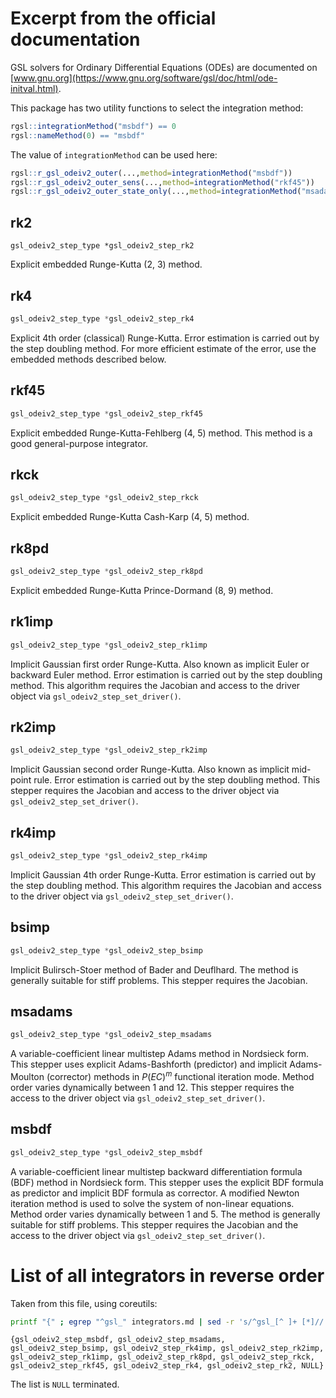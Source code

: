 # Excerpt from the official documentation

GSL solvers for Ordinary Differential Equations (ODEs) are documented
on
[www.gnu.org](https://www.gnu.org/software/gsl/doc/html/ode-initval.html).

This package has two utility functions to select the integration method:

```R
rgsl::integrationMethod("msbdf") == 0
rgsl::nameMethod(0) == "msbdf"
```

The value of `integrationMethod` can be used here:

```R
rgsl::r_gsl_odeiv2_outer(...,method=integrationMethod("msbdf"))
rgsl::r_gsl_odeiv2_outer_sens(...,method=integrationMethod("rkf45"))
rgsl::r_gsl_odeiv2_outer_state_only(...,method=integrationMethod("msadams"))
```

## rk2

```
gsl_odeiv2_step_type *gsl_odeiv2_step_rk2
```

Explicit embedded Runge-Kutta (2, 3) method.

## rk4

```c
gsl_odeiv2_step_type *gsl_odeiv2_step_rk4
```

Explicit 4th order (classical) Runge-Kutta. Error estimation is
carried out by the step doubling method. For more efficient estimate
of the error, use the embedded methods described below.

## rkf45

```c
gsl_odeiv2_step_type *gsl_odeiv2_step_rkf45
```

Explicit embedded Runge-Kutta-Fehlberg (4, 5) method. This method is a
good general-purpose integrator.

## rkck

```c
gsl_odeiv2_step_type *gsl_odeiv2_step_rkck
```

Explicit embedded Runge-Kutta Cash-Karp (4, 5) method.

## rk8pd

```c
gsl_odeiv2_step_type *gsl_odeiv2_step_rk8pd
```

Explicit embedded Runge-Kutta Prince-Dormand (8, 9) method.

## rk1imp

```c
gsl_odeiv2_step_type *gsl_odeiv2_step_rk1imp
```

Implicit Gaussian first order Runge-Kutta. Also known as implicit
Euler or backward Euler method. Error estimation is carried out by the
step doubling method. This algorithm requires the Jacobian and access
to the driver object via `gsl_odeiv2_step_set_driver()`.

## rk2imp

```c
gsl_odeiv2_step_type *gsl_odeiv2_step_rk2imp
```

Implicit Gaussian second order Runge-Kutta. Also known as implicit
mid-point rule. Error estimation is carried out by the step doubling
method. This stepper requires the Jacobian and access to the driver
object via `gsl_odeiv2_step_set_driver()`.

## rk4imp

```c
gsl_odeiv2_step_type *gsl_odeiv2_step_rk4imp
```

Implicit Gaussian 4th order Runge-Kutta. Error estimation is carried
out by the step doubling method. This algorithm requires the Jacobian
and access to the driver object via `gsl_odeiv2_step_set_driver()`.

## bsimp

```c
gsl_odeiv2_step_type *gsl_odeiv2_step_bsimp
```

Implicit Bulirsch-Stoer method of Bader and Deuflhard. The method is
generally suitable for stiff problems. This stepper requires the
Jacobian.

## msadams

```c
gsl_odeiv2_step_type *gsl_odeiv2_step_msadams
```

A variable-coefficient linear multistep Adams method in Nordsieck
form. This stepper uses explicit Adams-Bashforth (predictor) and
implicit Adams-Moulton (corrector) methods in $P(EC)^m$ functional
iteration mode. Method order varies dynamically between 1 and 12. This
stepper requires the access to the driver object via
`gsl_odeiv2_step_set_driver()`.

## msbdf

```c
gsl_odeiv2_step_type *gsl_odeiv2_step_msbdf
```

A variable-coefficient linear multistep backward differentiation
formula (BDF) method in Nordsieck form. This stepper uses the explicit
BDF formula as predictor and implicit BDF formula as corrector. A
modified Newton iteration method is used to solve the system of
non-linear equations. Method order varies dynamically between 1
and 5. The method is generally suitable for stiff problems. This
stepper requires the Jacobian and the access to the driver object via
`gsl_odeiv2_step_set_driver()`.

# List of all integrators in reverse order

Taken from this file, using coreutils:

```sh
printf "{" ; egrep "^gsl_" integrators.md | sed -r 's/^gsl_[^ ]+ [*]//' | tac | sed 's/$/, /' | tr -d '\n'; printf "NULL}\n"
```

```
{gsl_odeiv2_step_msbdf, gsl_odeiv2_step_msadams, gsl_odeiv2_step_bsimp, gsl_odeiv2_step_rk4imp, gsl_odeiv2_step_rk2imp, gsl_odeiv2_step_rk1imp, gsl_odeiv2_step_rk8pd, gsl_odeiv2_step_rkck, gsl_odeiv2_step_rkf45, gsl_odeiv2_step_rk4, gsl_odeiv2_step_rk2, NULL}
```

The list is `NULL` terminated.
